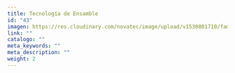 ```yaml
---
title: Tecnología de Ensamble
id: "43"
imagen: https://res.cloudinary.com/novatec/image/upload/v1530801710/familias/6d9ce5027e8e864153716b896eeffeaa-brl.jpg
link: ""
catalogo: ""
meta_keywords: ""
meta_description: ""
weight: 2
---
```

